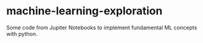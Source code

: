# machine-learning-exploration

Some code from Jupiter Notebooks to implement fundamental ML concepts with python.
